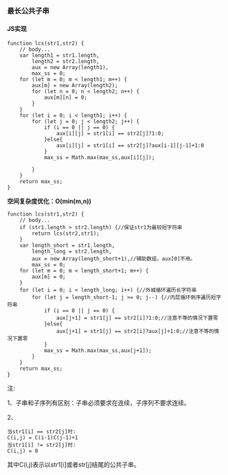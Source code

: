 ### **最长公共子串**
#### **JS实现**
	function lcs(str1,str2) {
		// body...
		var length1 = str1.length,
			length2 = str2.length,
			aux = new Array(length1),
			max_ss = 0;
		for (let m = 0; m < length1; m++) {
			aux[m] = new Array(length2);
			for (let n = 0; n < length2; n++) {
				aux[m][n] = 0;
			}
		}
		for (let i = 0; i < length1; i++) {
			for (let j = 0; j < length2; j++) {
				if (i == 0 || j == 0) {
					aux[i][j] = str1[i] == str2[j]?1:0;
				}else{
					aux[i][j] = str1[i] == str2[j]?aux[i-1][j-1]+1:0
				}
				max_ss = Math.max(max_ss,aux[i][j]);

			}
		}
		return max_ss;
	}


**空间复杂度优化：O(min(m,n))**

	function lcs(str1,str2) {
		// body...
		if (str1.length > str2.length) {//保证str1为最较短字符串
			return lcs(str2,str1);
		}
		var length_short = str1.length,
			length_long = str2.length,
			aux = new Array(length_short+1),//辅助数组，aux[0]不用。
			max_ss = 0;
		for (let m = 0; m < length_short+1; m++) {
			aux[m] = 0;
		}
		for (let i = 0; i < length_long; i++) {//外城循环遍历长字符串
			for (let j = length_short-1; j >= 0; j--) {//内层循环倒序遍历短字符串
				if (i == 0 || j == 0) {
					aux[j+1] = str1[j] == str2[i]?1:0;//注意不等的情况下置零
				}else{
					aux[j+1] = str1[j] == str2[i]?aux[j]+1:0;//注意不等的情况下置零
				}
				max_ss = Math.max(max_ss,aux[j+1]);
			}
		}
		return max_ss;
	}
注:

1、子串和子序列有区别：子串必须要求在连续，子序列不要求连续。

2、

	当str1[i] == str2[j]时:
	C(i,j) = C(i-1)C(j-1)+1
	当str1[i] != str2[j]时:
	C(i,j) = 0
其中C(i,j)表示以str1[i]或者str[j]结尾的公共子串。

